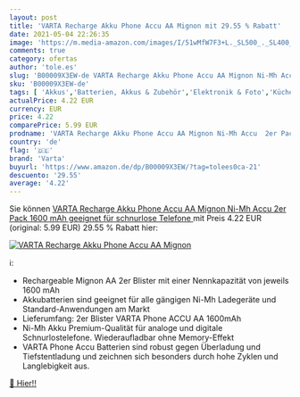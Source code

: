 ```yaml
---
layout: post
title: 'VARTA Recharge Akku Phone Accu AA Mignon mit 29.55 % Rabatt'
date: 2021-05-04 22:26:35
image: 'https://m.media-amazon.com/images/I/51wMfW7F3+L._SL500_._SL400_.jpg'
comments: true
category: ofertas
author: 'tole.es'
slug: 'B00009X3EW-de VARTA Recharge Akku Phone Accu AA Mignon Ni-Mh Accu 2er...'
sku: 'B00009X3EW-de'
tags: [ 'Akkus','Batterien, Akkus & Zubehör','Elektronik & Foto','Küche, Haushalt & Wohnen','varta', ]
actualPrice: 4.22 EUR
currency: EUR
price: 4.22
comparePrice: 5.99 EUR
prodname: 'VARTA Recharge Akku Phone Accu AA Mignon Ni-Mh Accu  2er Pack  1600 mAh  geeignet für schnurlose Telefone '
country: 'de'
flag: '🇩🇪'
brand: 'Varta'
buyurl: 'https://www.amazon.de/dp/B00009X3EW/?tag=tolees0ca-21'
descuento: '29.55'
average: '4.22'
---
```


Sie können [VARTA Recharge Akku Phone Accu AA Mignon Ni-Mh Accu  2er Pack  1600 mAh  geeignet für schnurlose Telefone ](https://www.amazon.de/dp/B00009X3EW/?tag=tolees0ca-21) mit Preis 4.22 EUR (original: 5.99 EUR) 29.55 % Rabatt hier:

[![VARTA Recharge Akku Phone Accu AA Mignon](https://m.media-amazon.com/images/I/51wMfW7F3+L._SL500_._SL400_.jpg)](https://www.amazon.de/dp/B00009X3EW/?tag=tolees0ca-21)

ℹ️:

- Rechargeable Mignon AA 2er Blister mit einer Nennkapazität von jeweils 1600 mAh
- Akkubatterien sind geeignet für alle gängigen Ni-Mh Ladegeräte und Standard-Anwendungen am Markt
- Lieferumfang: 2er Blister VARTA Phone ACCU AA 1600mAh
- Ni-Mh Akku Premium-Qualität für analoge und digitale Schnurlostelefone. Wiederaufladbar ohne Memory-Effekt
- VARTA Phone Accu Batterien sind robust gegen Überladung und Tiefstentladung und zeichnen sich besonders durch hohe Zyklen und Langlebigkeit aus.

[🛒 Hier!!](https://www.amazon.de/dp/B00009X3EW/?tag=tolees0ca-21)
